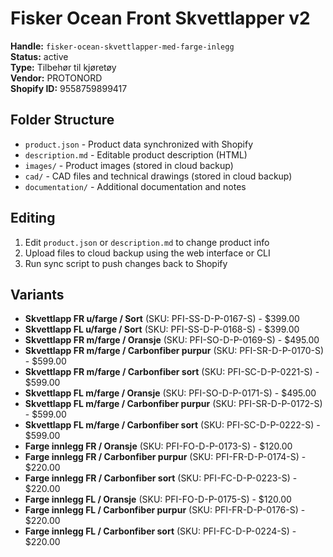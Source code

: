 # Fisker Ocean Front Skvettlapper v2

**Handle:** `fisker-ocean-skvettlapper-med-farge-inlegg`  
**Status:** active  
**Type:** Tilbehør til kjøretøy  
**Vendor:** PROTONORD  
**Shopify ID:** 9558759899417  

## Folder Structure

- `product.json` - Product data synchronized with Shopify
- `description.md` - Editable product description (HTML)
- `images/` - Product images (stored in cloud backup)
- `cad/` - CAD files and technical drawings (stored in cloud backup)
- `documentation/` - Additional documentation and notes

## Editing

1. Edit `product.json` or `description.md` to change product info
2. Upload files to cloud backup using the web interface or CLI
3. Run sync script to push changes back to Shopify

## Variants

- **Skvettlapp FR u/farge / Sort** (SKU: PFI-SS-D-P-0167-S) - $399.00
- **Skvettlapp FL u/farge / Sort** (SKU: PFI-SS-D-P-0168-S) - $399.00
- **Skvettlapp FR m/farge / Oransje** (SKU: PFI-SO-D-P-0169-S) - $495.00
- **Skvettlapp FR m/farge / Carbonfiber purpur** (SKU: PFI-SR-D-P-0170-S) - $599.00
- **Skvettlapp FR m/farge / Carbonfiber sort** (SKU: PFI-SC-D-P-0221-S) - $599.00
- **Skvettlapp FL m/farge / Oransje** (SKU: PFI-SO-D-P-0171-S) - $495.00
- **Skvettlapp FL m/farge / Carbonfiber purpur** (SKU: PFI-SR-D-P-0172-S) - $599.00
- **Skvettlapp FL m/farge / Carbonfiber sort** (SKU: PFI-SC-D-P-0222-S) - $599.00
- **Farge innlegg FR / Oransje** (SKU: PFI-FO-D-P-0173-S) - $120.00
- **Farge innlegg FR / Carbonfiber purpur** (SKU: PFI-FR-D-P-0174-S) - $220.00
- **Farge innlegg FR / Carbonfiber sort** (SKU: PFI-FC-D-P-0223-S) - $220.00
- **Farge innlegg FL / Oransje** (SKU: PFI-FO-D-P-0175-S) - $120.00
- **Farge innlegg FL / Carbonfiber purpur** (SKU: PFI-FR-D-P-0176-S) - $220.00
- **Farge innlegg FL / Carbonfiber sort** (SKU: PFI-FC-D-P-0224-S) - $220.00
